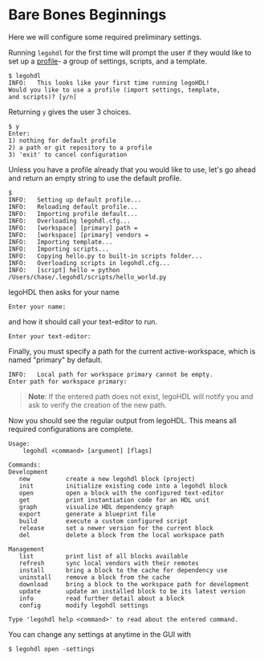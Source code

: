 # Bare Bones Beginnings

Here we will configure some required preliminary settings.

Running `legohdl` for the first time will prompt the user if they would like to set up a [profile](./../glossary.md#profile)- a group of settings, scripts, and a template.

```
$ legohdl
INFO:	This looks like your first time running legoHDL!
Would you like to use a profile (import settings, template,
and scripts)? [y/n]
```

Returning `y` gives the user 3 choices.
```
$ y
Enter:
1) nothing for default profile
2) a path or git repository to a profile
3) 'exit' to cancel configuration
```

Unless you have a profile already that you would like to use, let's go ahead and return an empty string to use the default profile.

```
$
INFO:	Setting up default profile...
INFO:	Reloading default profile...
INFO:	Importing profile default...
INFO:	Overloading legohdl.cfg...
INFO:	[workspace] [primary] path = 
INFO:	[workspace] [primary] vendors = 
INFO:	Importing template...
INFO:	Importing scripts...
INFO:	Copying hello.py to built-in scripts folder...
INFO:	Overloading scripts in legohdl.cfg...
INFO:	[script] hello = python /Users/chase/.legohdl/scripts/hello_world.py
```
legoHDL then asks for your name
```
Enter your name:
```
and how it should call your text-editor to run.
```
Enter your text-editor:
```
Finally, you must specify a path for the current active-workspace, which is named "primary" by default.
```
INFO:	Local path for workspace primary cannot be empty.
Enter path for workspace primary: 
```
> __Note__: If the entered path does not exist, legoHDL will notify you and ask to verify the creation of the new path.

Now you should see the regular output from legoHDL. This means all required configurations are complete.
```
Usage:         
	legohdl <command> [argument] [flags]        

Commands:
Development
   new          create a new legohdl block (project)
   init         initialize existing code into a legohdl block
   open         open a block with the configured text-editor
   get          print instantiation code for an HDL unit
   graph        visualize HDL dependency graph
   export       generate a blueprint file
   build        execute a custom configured script
   release      set a newer version for the current block
   del          delete a block from the local workspace path

Management
   list         print list of all blocks available
   refresh      sync local vendors with their remotes
   install      bring a block to the cache for dependency use
   uninstall    remove a block from the cache
   download     bring a block to the workspace path for development
   update       update an installed block to be its latest version
   info         read further detail about a block
   config       modify legohdl settings

Type 'legohdl help <command>' to read about the entered command.
```
You can change any settings at anytime in the GUI with

`$ legohdl open -settings`